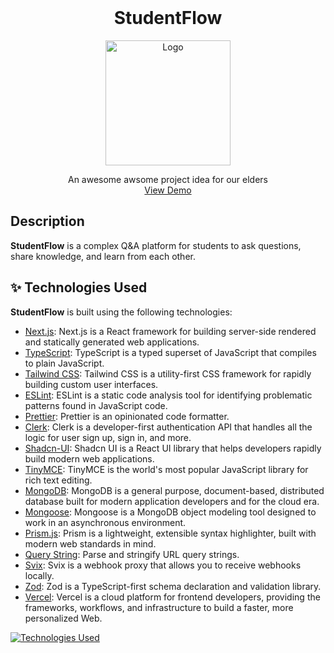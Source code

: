 <br />
<div align="center">
  
  <h1 style="text-align: center;">StudentFlow</h1> 
  <a href="#">
    <img src="https://github.com/dv64bit/StudentFlow/assets/72154120/e19b76d1-a44d-47b8-88fe-2f6259ccbf4b" alt="Logo" width="200" height="200">
  </a>

  <p align="center">
    An awesome awsome project idea for our elders
    <br />
    <a href="https://youtu.be/pANT8F-W79Y">View Demo</a>
  </p>
</div>

## Description

**StudentFlow** is a complex Q&A platform for students to ask questions, share knowledge, and learn from each other.

## ✨ Technologies Used

**StudentFlow** is built using the following technologies:

- [Next.js](https://nextjs.org/): Next.js is a React framework for building server-side rendered and statically generated web applications.
- [TypeScript](https://www.typescriptlang.org/): TypeScript is a typed superset of JavaScript that compiles to plain JavaScript.
- [Tailwind CSS](https://tailwindcss.com/): Tailwind CSS is a utility-first CSS framework for rapidly building custom user interfaces.
- [ESLint](https://eslint.org/): ESLint is a static code analysis tool for identifying problematic patterns found in JavaScript code.
- [Prettier](https://prettier.io/): Prettier is an opinionated code formatter.
- [Clerk](https://clerk.dev/): Clerk is a developer-first authentication API that handles all the logic for user sign up, sign in, and more.
- [Shadcn-UI](https://ui.shadcn.com/): Shadcn UI is a React UI library that helps developers rapidly build modern web applications.
- [TinyMCE](https://www.tiny.cloud/): TinyMCE is the world's most popular JavaScript library for rich text editing.
- [MongoDB](https://www.mongodb.com/): MongoDB is a general purpose, document-based, distributed database built for modern application developers and for the cloud era.
- [Mongoose](https://mongoosejs.com/): Mongoose is a MongoDB object modeling tool designed to work in an asynchronous environment.
- [Prism.js](https://prismjs.com/): Prism is a lightweight, extensible syntax highlighter, built with modern web standards in mind.
- [Query String](https://www.npmjs.com/package/query-string): Parse and stringify URL query strings.
- [Svix](https://svix.com/): Svix is a webhook proxy that allows you to receive webhooks locally.
- [Zod](https://zod.dev/): Zod is a TypeScript-first schema declaration and validation library.
- [Vercel](https://vercel.com/): Vercel is a cloud platform for frontend developers, providing the frameworks, workflows, and infrastructure to build a faster, more personalized Web.

[![Technologies Used](https://skillicons.dev/icons?i=nextjs,ts,tailwind,mongodb,vercel)](https://skillicons.dev)
